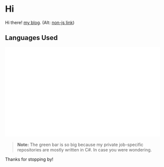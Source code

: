 # Hi

Hi there!
[my blog](https://tim.kicker.dev/). (Alt: [non-js link](https://blog.kicker.dev/))

## Languages Used

![Languages](https://raw.githubusercontent.com/botchGNU/botchGNU/master/generated/languages.svg)

> **Note:** The green bar is so big because my private job-specific repositories are mostly written in C#. In case you were wondering.

Thanks for stopping by!
